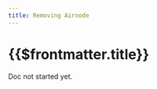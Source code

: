 ```yaml
---
title: Removing Airnode
---
```


# {{$frontmatter.title}}

<TocHeader />
<TOC class="table-of-contents" :include-level="[2,3]" />

<Fix>Doc not started yet.</Fix>